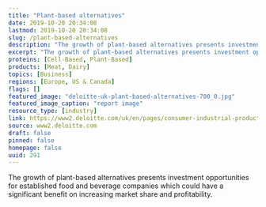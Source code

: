 ```yaml
---
title: "Plant-based alternatives"
date: 2019-10-20 20:34:08
lastmod: 2019-10-20 20:34:08
slug: /plant-based-alternatives
description: "The growth of plant-based alternatives presents investment opportunities for established food and beverage companies which could have a significant benefit on increasing market share and&nbsp;profitability."
excerpt: "The growth of plant-based alternatives presents investment opportunities for established food and beverage companies which could have a significant benefit on increasing market share and&nbsp;profitability."
proteins: [Cell-Based, Plant-Based]
products: [Meat, Dairy]
topics: [Business]
regions: [Europe, US & Canada]
flags: []
featured_image: "deloitte-uk-plant-based-alternatives-700_0.jpg"
featured_image_caption: "report image"
resource_type: [industry]
link: https://www2.deloitte.com/uk/en/pages/consumer-industrial-products/articles/plant-based-alternatives.html
source: www2.deloitte.com
draft: false
pinned: false
homepage: false
uuid: 291
---
```

The growth of plant-based alternatives presents investment opportunities
for established food and beverage companies which could have a
significant benefit on increasing market share and profitability.
